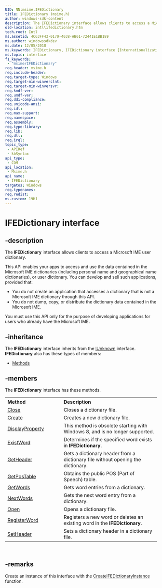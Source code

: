 ```yaml
---
UID: NN:msime.IFEDictionary
title: IFEDictionary (msime.h)
author: windows-sdk-content
description: The IFEDictionary interface allows clients to access a Microsoft IME user dictionary.
old-location: intl\ifedictionary.htm
tech.root: Intl
ms.assetid: 4C63FF43-0170-4038-AB01-72441E1BB189
ms.author: windowssdkdev
ms.date: 12/05/2018
ms.keywords: IFEDictionary, IFEDictionary interface [Internationalization for Windows Applications], IFEDictionary interface [Internationalization for Windows Applications],described, intl.ifedictionary, msime/IFEDictionary
ms.topic: interface
f1_keywords: 
 - "msime/IFEDictionary"
req.header: msime.h
req.include-header: 
req.target-type: Windows
req.target-min-winverclnt: 
req.target-min-winversvr: 
req.kmdf-ver: 
req.umdf-ver: 
req.ddi-compliance: 
req.unicode-ansi: 
req.idl: 
req.max-support: 
req.namespace: 
req.assembly: 
req.type-library: 
req.lib: 
req.dll: 
req.irql: 
topic_type:
 - APIRef
 - kbSyntax
api_type:
 - COM
api_location:
 - Msime.h
api_name:
 - IFEDictionary
targetos: Windows
req.typenames: 
req.redist: 
ms.custom: 19H1
---
```


# IFEDictionary interface


## -description


The <b>IFEDictionary</b> interface allows clients to access a Microsoft IME user dictionary.

This API enables your apps to access and use the data contained in the Microsoft IME dictionaries (including personal name and geographical name dictionaries), or user dictionary. You can develop and sell such applications, provided that:<ul>
<li>You do not create an application that accesses a dictionary that is not a Microsoft IME dictionary through this API.</li>
<li>You do not dump, copy, or distribute the dictionary data contained in the Microsoft IME.</li>
</ul>You must use this API only for the purpose of developing applications for users who already have the Microsoft IME.


## -inheritance

The <b xmlns:loc="http://microsoft.com/wdcml/l10n">IFEDictionary</b> interface inherits from the <a href="https://docs.microsoft.com/windows/desktop/api/unknwn/nn-unknwn-iunknown">IUnknown</a> interface. <b>IFEDictionary</b> also has these types of members:
<ul>
<li><a href="https://docs.microsoft.com/">Methods</a></li>
</ul>

## -members

The <b>IFEDictionary</b> interface has these methods.
<table class="members" id="memberListMethods">
<tr>
<th align="left" width="37%">Method</th>
<th align="left" width="63%">Description</th>
</tr>
<tr data="declared;">
<td align="left" width="37%">
<a href="https://docs.microsoft.com/windows/desktop/api/msime/nf-msime-ifedictionary-close">Close</a>
</td>
<td align="left" width="63%">
Closes a dictionary file.

</td>
</tr>
<tr data="declared;">
<td align="left" width="37%">
<a href="https://docs.microsoft.com/windows/desktop/api/msime/nf-msime-ifedictionary-create">Create</a>
</td>
<td align="left" width="63%">
Creates a new dictionary file.

</td>
</tr>
<tr data="declared;">
<td align="left" width="37%">
<a href="https://docs.microsoft.com/windows/desktop/api/msime/nf-msime-ifedictionary-displayproperty">DisplayProperty</a>
</td>
<td align="left" width="63%">
This method is obsolete starting with Windows 8, and is no longer supported.

</td>
</tr>
<tr data="declared;">
<td align="left" width="37%">
<a href="https://docs.microsoft.com/windows/desktop/api/msime/nf-msime-ifedictionary-existword">ExistWord</a>
</td>
<td align="left" width="63%">
Determines if the specified word exists in <b>IFEDictionary</b>.

</td>
</tr>
<tr data="declared;">
<td align="left" width="37%">
<a href="https://docs.microsoft.com/windows/desktop/api/msime/nf-msime-ifedictionary-getheader">GetHeader</a>
</td>
<td align="left" width="63%">
Gets a dictionary header from a dictionary file without opening the dictionary.

</td>
</tr>
<tr data="declared;">
<td align="left" width="37%">
<a href="https://docs.microsoft.com/windows/desktop/api/msime/nf-msime-ifedictionary-getpostable">GetPosTable</a>
</td>
<td align="left" width="63%">
Obtains the public POS (Part of Speech) table.

</td>
</tr>
<tr data="declared;">
<td align="left" width="37%">
<a href="https://docs.microsoft.com/windows/desktop/api/msime/nf-msime-ifedictionary-getwords">GetWords</a>
</td>
<td align="left" width="63%">
Gets word entries from a dictionary.

</td>
</tr>
<tr data="declared;">
<td align="left" width="37%">
<a href="https://docs.microsoft.com/windows/desktop/api/msime/nf-msime-ifedictionary-nextwords">NextWords</a>
</td>
<td align="left" width="63%">
Gets the next word entry from a dictionary.

</td>
</tr>
<tr data="declared;">
<td align="left" width="37%">
<a href="https://docs.microsoft.com/windows/desktop/api/msime/nf-msime-ifedictionary-open">Open</a>
</td>
<td align="left" width="63%">
Opens a dictionary file.

</td>
</tr>
<tr data="declared;">
<td align="left" width="37%">
<a href="https://docs.microsoft.com/windows/desktop/api/msime/nf-msime-ifedictionary-registerword">RegisterWord</a>
</td>
<td align="left" width="63%">
Registers a new word or deletes an existing word in the <b>IFEDictionary</b>.

</td>
</tr>
<tr data="declared;">
<td align="left" width="37%">
<a href="https://docs.microsoft.com/windows/desktop/api/msime/nf-msime-ifedictionary-setheader">SetHeader</a>
</td>
<td align="left" width="63%">
Sets a dictionary header in a dictionary file.

</td>
</tr>
</table> 


## -remarks



Create an instance of this interface with the <a href="https://docs.microsoft.com/windows/desktop/api/msime/nf-msime-createifedictionaryinstance">CreateIFEDictionaryInstance</a> function.



